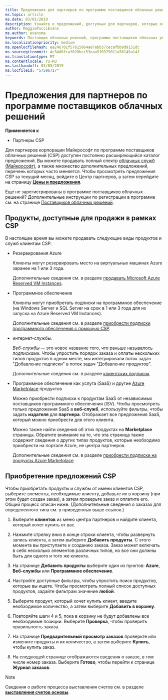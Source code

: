 ```yaml
---
title: Предложения для партнеров по программе поставщиков облачных решений | Центр партнеров
ms.topic: article
ms.date: 03/01/2019
description: Узнайте о предложений, доступных для партнеров, которые осуществляют продажи в рамках программы поставщиков облачных решений.
author: MaggiePucciEvans
ms.author: evansma
keywords: Поставщик облачных решений, программа поставщиков облачных решений, CSP, добавить продукт, продажа клиентам, предложения для партнеров, предложения CSP, облачные службы, Azure, Office 365, Dynamics, партнер CSP, продажи в рамках CSP, Azure RI, Azure Reserved VM Instances, резервирования Azure, веб-службы, программное обеспечение по подписке, AHUB, SQL Server в Azure, Windows Server в Azure, подписки клиентов
ms.localizationpriority: medium
ms.openlocfilehash: ea246701f57615064a87abb37cecafbb0d9151dc
ms.sourcegitcommit: 4c34d6fcaf020bcc53eaa5f0379011a56149a14f
ms.translationtype: MT
ms.contentlocale: ru-RU
ms.lasthandoff: 03/05/2019
ms.locfileid: "57586717"
---
```

# <a name="partner-offers-in-the-cloud-solution-provider-program"></a>Предложения для партнеров по программе поставщиков облачных решений 

**Применяется к**

-  Партнеры CSP

Для партнеров корпорации Майкрософт по программе поставщиков облачных решений (CSP) доступен постоянно расширяющийся каталог предложений. Вы можете продавать полный спектр [облачных служб (Майкрософт)](https://partner.microsoft.com/cloud-solution-provider/products-and-services), а также множество дополнительных предложений, перечень которых часто меняется. Чтобы просмотреть предложения CSP за текущий месяц, войдите в Центр партнеров, а затем перейдите на страницу [**Цены и предложения**](https://partnercenter.microsoft.com/pcv/sales).  

Еще не зарегистрированы в программе поставщиков облачных решений? Дополнительные инструкции по регистрации в программе см. на странице [Поставщиков облачных решений](https://partner.microsoft.com/cloud-solution-provider). 

## <a name="what-you-can-sell-through-csp"></a>Продукты, доступные для продажи в рамках CSP

В настоящее время вы можете продавать следующие виды продуктов и служб клиентам CSP.

- Резервирования Azure<br> 

    Клиенты могут резервировать место на виртуальных машинах Azure заранее на 1 или 3 года.<br>
    
    Дополнительные сведения см. в разделе [продавать Microsoft Azure Reserved VM Instances](azure-reservations.md).

- Программное обеспечение<br>

    Клиенты могут приобретать подписки на программное обеспечение (на Windows Server и SQL Server на срок в 1 или 3 года для их запуска на Azure Reserved VM Instances).<br>
 
    Дополнительные сведения см. в разделе [приобрести подписки программного обеспечения с помощью CSP](csp-software-subscriptions.md).  

- интернет-службы.<br>

    *Веб-службы* — это новое название того, что раньше называлось *подписками*. Чтобы упростить порядок заказа и оплаты нескольких типов продуктов в одном месте, мы интегрировали поток задач "Добавление подписки" в поток задач "Добавление продуктов".<br>
    
    Дополнительные сведения см. в разделе [клиентских подписок](customer-subscriptions.md).

- Программное обеспечение как услуга (SaaS) и другие [Azure Marketplace](https://azuremarketplace.microsoft.com/marketplace) продуктов<br>

    Можно приобрести подписки к продуктам SaaS от независимых поставщиков программного обеспечения (ISV). Чтобы просмотреть только предложения SaaS в **веб-служб**, используйте фильтры, чтобы задать **издателя** для **партнера**. Отображает все предложения SaaS, который можно приобрести для этого клиента.<br>
    
    Можно также найти сведения об этих продуктах на **Marketplace** страницы. Обратите внимание на то, что эта страница также содержит сведения о других типах продуктов, которые необходимо приобрести на портале Azure, не центра партнеров.<br>

    Дополнительные сведения см. в разделе [приобрести подписки на продукты Azure Marketplace](sell-marketplace-products.md)


## <a name="buy-csp-offers"></a>Приобретение предложений CSP

Чтобы приобретать продукты и службы от имени клиентов CSP, выберите элементы, необходимые клиенту, добавьте их в корзину (при этом будет создан заказ), а затем проверьте заказ и оплатите его. Общий процесс описан ниже. (Дополнительные сведения о заказах для определенного типа см. в приведенных выше ссылок.)

1. Выберите **клиентов** из меню центра партнеров и найдите клиента, который хочет купить от вас. 

2. Нажмите стрелку вниз в конце строки клиента, чтобы развернуть запись клиента, а затем выберите **Добавить продукты**. С этого момента вы приступаете к созданию заказа. Заказ может включать в себя несколько элементов различных типов, но все они должны быть для одного и того же клиента.

3. На странице **Добавить продукты** выберите один из пунктов: **Azure**, **Веб-службы** или **Программное обеспечение**.

4. Настройте доступные фильтры, чтобы упростить поиск продуктов, которые вы ищете. Чтобы просмотреть полный список доступных продуктов, задайте фильтрам значение **любой**. 

5. Выберите продукт, который хочет купить клиент, введите необходимое количество, а затем выберите **Добавить в корзину**.

6. Повторяйте шаги 4 и 5, пока в корзину не будут добавлены все необходимые позиции. Выберите **Проверка**, чтобы проверить правильность заказа.  

7. На странице **Предварительный просмотр заказов** проверьте или измените продукты и их количество, а затем выберите **Купить**, чтобы купить заказ. 

8. На следующей странице отображаются сведения о заказе, в том числе номер заказа. Выберите **Готово**, чтобы перейти к странице **Журнал заказов**. 

> [!NOTE]
> Сведения о работе процесса выставления счетов см. в разделе [ **выставления счетов основы**](https://docs.microsoft.com/en-us/partner-center/billing-basics).



